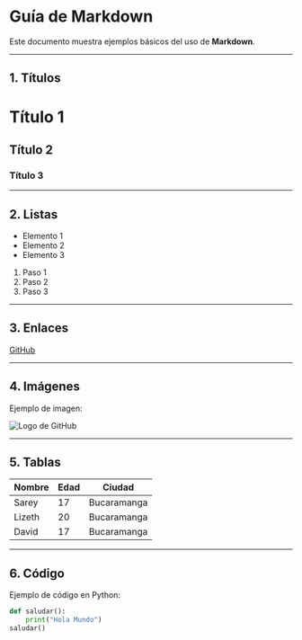 # Guía de Markdown

Este documento muestra ejemplos básicos del uso de **Markdown**.

---

## 1. Títulos
# Título 1  
## Título 2  
### Título 3  

---

## 2. Listas

- Elemento 1  
- Elemento 2  
- Elemento 3  

1. Paso 1  
2. Paso 2  
3. Paso 3  

---

## 3. Enlaces
[GitHub](https://github.com)

---

## 4. Imágenes
Ejemplo de imagen:  

![Logo de GitHub](https://github.githubassets.com/images/modules/logos_page/GitHub-Mark.png)

---

## 5. Tablas

| Nombre  | Edad | Ciudad      |
|---------|------|-------------|
| Sarey   | 17   | Bucaramanga |
| Lizeth  | 20   | Bucaramanga |
| David   | 17   | Bucaramanga |

---

## 6. Código
Ejemplo de código en Python:

```python
def saludar():
    print("Hola Mundo")
saludar()

